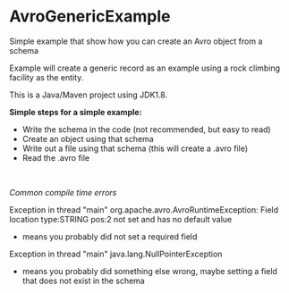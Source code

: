 # AvroGenericExample
Simple example that show how you can create an Avro object from a schema

Example will create a generic record as an example using a rock climbing facility as the entity.

This is a Java/Maven project using JDK1.8.

**Simple steps for a simple example:**
- Write the schema in the code (not recommended, but easy to read)
- Create an object using that schema
- Write out a file using that schema (this will create a .avro file)
- Read the .avro file

<br/>

*Common compile time errors*

Exception in thread "main" org.apache.avro.AvroRuntimeException: Field location type:STRING pos:2 not set and has no default value
- means you probably did not set a required field

Exception in thread "main" java.lang.NullPointerException
- means you probably did something else wrong, maybe setting a field that does not exist in the schema

